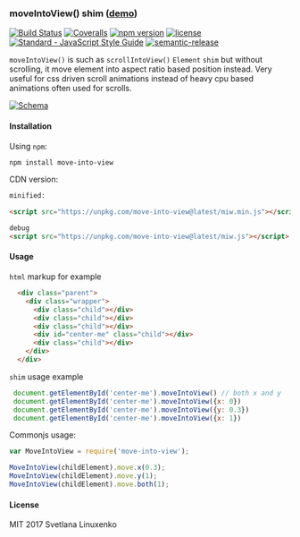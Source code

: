 ### moveIntoView() shim ([demo](http://codepen.io/linuxenko/full/OpozvL/))

[![Build Status](https://img.shields.io/travis/linuxenko/move-into-view.svg?style=flat-square)](https://travis-ci.org/linuxenko/move-into-view) [![Coveralls](https://img.shields.io/coveralls/linuxenko/move-into-view/master.svg?style=flat-square)](https://coveralls.io/github/linuxenko/move-into-view) [![npm version](https://img.shields.io/npm/v/move-into-view.svg?style=flat-square)](https://www.npmjs.com/package/move-into-view) [![license](https://img.shields.io/github/license/linuxenko/move-into-view.svg?style=flat-square)]() [![Standard - JavaScript Style Guide](https://img.shields.io/badge/code%20style-standard-brightgreen.svg?style=flat-square)](http://standardjs.com/) [![semantic-release](https://img.shields.io/badge/%20%20%F0%9F%93%A6%F0%9F%9A%80-semantic--release-e10079.svg?style=flat-square)](https://github.com/semantic-release/semantic-release)


`moveIntoView()` is such as `scrollIntoView()` `Element` `shim` but without
scrolling, it move element into aspect ratio based position instead. Very
useful for css driven scroll animations instead of heavy cpu based animations
often used for scrolls.

[![Schema](https://raw.githubusercontent.com/linuxenko/linuxenko.github.io/master/media/move-into-view/schema.png)](http://codepen.io/linuxenko/full/OpozvL/)


#### Installation

Using `npm`:

```sh
npm install move-into-view
```
CDN version:

```html
minified:

<script src="https://unpkg.com/move-into-view@latest/miw.min.js"></script>

debug
<script src="https://unpkg.com/move-into-view@latest/miw.js"></script>
```

#### Usage

`html` markup for example

```html
  <div class="parent">
    <div class="wrapper">
      <div class="child"></div>
      <div class="child"></div>
      <div class="child"></div>
      <div id="center-me" class="child"></div>
      <div class="child"></div>
    </div>
  </div>
```

`shim` usage example

```js
 document.getElementById('center-me').moveIntoView() // both x and y
 document.getElementById('center-me').moveIntoView({x: 0})
 document.getElementById('center-me').moveIntoView({y: 0.3})
 document.getElementById('center-me').moveIntoView({x: 1})
```

Commonjs usage:

```js
var MoveIntoView = require('move-into-view');

MoveIntoView(childElement).move.x(0.3);
MoveIntoView(childElement).move.y(1);
MoveIntoView(childElement).move.both(1);
```


#### License

MIT 2017 Svetlana Linuxenko
